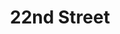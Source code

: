 ---
slug: acp-22nd-street
title: 22nd Street
address: 21 E 22nd St.
state: New York
stateAbbreviation: NY
city: New York
postal: 10010
url: https://www.radnet.com/lhr-acpny/locations/acp-22nd-street
htmlHead: null
body: null
appointmentUrl: https://www.radnet.com/lenox-hill-radiology/for-patients/request-appointment
walkInTitle: Walk-In Hours
walkInDetails: Mon - Fri | 8:00 am - 4:00 pm
places:
- {
    name: "Lenox Hill Radiology | 22nd Street",
    longitude: -73.988450000000,
    latitude: 40.740430000000,
}
---